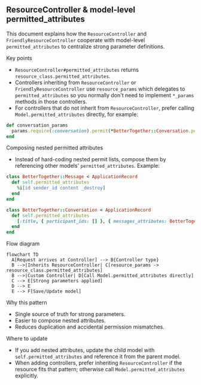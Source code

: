 ## ResourceController & model-level permitted_attributes

This document explains how the `ResourceController` and `FriendlyResourceController` cooperate with model-level `permitted_attributes` to centralize strong parameter definitions.

Key points
- `ResourceController#permitted_attributes` returns `resource_class.permitted_attributes`.
- Controllers inheriting from `ResourceController` or `FriendlyResourceController` use `resource_params` which delegates to `permitted_attributes` so you normally don't need to implement `*_params` methods in those controllers.
- For controllers that do not inherit from `ResourceController`, prefer calling `Model.permitted_attributes` directly, for example:

```ruby
def conversation_params
  params.require(:conversation).permit(*BetterTogether::Conversation.permitted_attributes)
end
```

Composing nested permitted attributes
- Instead of hard-coding nested permit lists, compose them by referencing other models' `permitted_attributes`. Example:

```ruby
class BetterTogether::Message < ApplicationRecord
  def self.permitted_attributes
    %i[id sender_id content _destroy]
  end
end

class BetterTogether::Conversation < ApplicationRecord
  def self.permitted_attributes
    [:title, { participant_ids: [] }, { messages_attributes: BetterTogether::Message.permitted_attributes }]
  end
end
```

Flow diagram

```mermaid
flowchart TD
  A[Request arrives at Controller] --> B{Controller type}
  B -->|Inherits ResourceController| C[resource_params -> resource_class.permitted_attributes]
  B -->|Custom Controller| D[Call Model.permitted_attributes directly]
  C --> E[Strong parameters applied]
  D --> E
  E --> F[Save/Update model]
```

Why this pattern
- Single source of truth for strong parameters.
- Easier to compose nested attributes.
- Reduces duplication and accidental permission mismatches.

Where to update
- If you add nested attributes, update the child model with `self.permitted_attributes` and reference it from the parent model.
- When adding controllers, prefer inheriting `ResourceController` if the resource fits that pattern; otherwise call `Model.permitted_attributes` explicitly.
